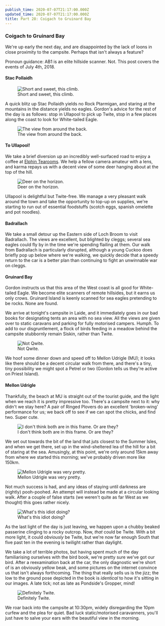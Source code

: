```yaml
---
publish_time: 2020-07-07T21:17:00.000Z
updated_time: 2020-07-07T21:17:00.000Z
title: Part 28: Coigach to Gruinard Bay
---
```


### Coigach to Gruinard Bay

We're up early the next day, and are disappointed by the lack of loons
in close proximity to the campsite. Perhaps that isn't always a
feature?

Pronoun guidance: AB1 is an elite hillside scanner. Not. This post covers the
events of July 4th, 2018.
 
#### Stac Pollaidh 

<figure class="figure">
  <img
    src="28-stac-pollaidh.png"
    class="figure-img img-fluid rounded"
    alt="Short and sweet, this climb."/>
  <figcaption class="figure-caption text-center">
    Short and sweet, this climb.
  </figcaption>
</figure>

A quick blitz up Stac Pollaidh yields no Rock Ptarmigan, and
staring at the mountains in the distance yields no eagles. Gordon's
advice for the rest of the day is as follows: stop in Ullapool to pick
up Twite, stop in a few places along the coast to look for
White-tailed Eagle.


<figure class="figure">
  <img
    src="28-view-from-the-back.png"
    class="figure-img img-fluid rounded"
    alt="The view from around the back."/>
  <figcaption class="figure-caption text-center">
    The view from around the back.
  </figcaption>
</figure>

#### To Ullapool!

We take a brief diversion up an incredibly well-surfaced road to enjoy a
coffee at [Elphin Tearooms](https://www.elphintearooms.co.uk). We help a
fellow camera amateur with a lens, and karma repays us with a decent view of
some deer hanging about at the top of the hill.

<figure class="figure">
  <img
    src="28-deer.png"
    class="figure-img img-fluid rounded"
    alt="Deer on the horizon."/>
  <figcaption class="figure-caption text-center">
    Deer on the horizon.
  </figcaption>
</figure>

Ullapool is delightful but Twite-free. We manage a very pleasant walk around
the town and take the opportunity to top-up on supplies, we're starting to
run out of essential foodstuffs (scotch eggs, spanish omelette and pot
noodles).

#### Badrallach

We take a small detour up the Eastern side of Loch Broom to visit Badrallach.
The views are excellent, but blighted by cleggs; several sea eagles could fly
by in the time we're spending flailing at them. Our walk from
Badrallach is particularly disrupted, although a young Cuckoo does
briefly pop up below where we're walking, we quickly decide that a speedy
return to the car is a better plan than continuing to fight an unwinnable war on
 cleggs. 

#### Gruinard Bay

Gordon instructs us that this area of the West coast is all good for White-tailed Eagle. 
We become elite scanners of remote hillsides, but it earns us only
crows. Gruinard Island is keenly scanned for sea eagles pretending to
be rocks. None are found.

We arrive at tonight's campsite in Laide, and it immediately goes in our bad
books for designating tents an area with no sea view. All the views are given
over to static caravans and parking for fully motorised campers. Humph. To
add to our disgruntlement, a flock of birds feeding in a meadow behind the
campsite stubbornly remain Siskin, rather than Twite.

<figure class="figure">
  <img
    src="28-siskin.png"
    class="figure-img img-fluid rounded"
    alt="Not Qwite."/>
  <figcaption class="figure-caption text-center">
    Not Qwite.
  </figcaption>
</figure>

We hoof some dinner down and speed off to Mellon Udrigle (MU); it looks like
there should be a decent circular walk from there, and there's a tiny, tiny
possibility we might spot a Petrel or two (Gordon tells us they're active on
Priest Island).

#### Mellon Udrigle

Thankfully, the beach at MU is straight out of the tourist guide, and
the light when we reach it is pretty impressive too. There's a
campsite next to it: why didn't we stay here? A pair of Ringed Plovers
do an excellent 'broken-wing' performance for us; we back off to see
if we can spot the chicks, and find two. Super cute.

<figure class="figure">
  <img
    src="28-ringed-plovers.png"
    class="figure-img img-fluid rounded"
    alt="I don't think both are in this frame. Or are they?"/>
  <figcaption class="figure-caption text-center">
    I don't think both are in this frame. Or are they?
  </figcaption>
</figure>

We set out towards the bit of the land that juts closest to the Summer
Isles, and when we get there, set up in the wind-sheltered lea of the hill
for a bit of staring at the sea. Amusingly, at this point, we're only
around 15km away from where we started this morning; we've probably
driven more like 150km.

<figure class="figure">
  <img
    src="28-mellon-udrigle.png"
    class="figure-img img-fluid rounded"
    alt="Mellon Udrigle was very pretty."/>
  <figcaption class="figure-caption text-center">
    Mellon Udrigle was very pretty.
  </figcaption>
</figure>

Not much success is had, and any ideas of staying until darkness are
(rightly) pooh-poohed. An attempt will instead be made at a circular
looking walk. After a couple of false starts (we weren't quite as far
West as we thought) this goes rather nicely.

<figure class="figure">
  <img
    src="28-ab1.png"
    class="figure-img img-fluid rounded"
    alt="What's this idiot doing?"/>
  <figcaption class="figure-caption text-center">
    What's this idiot doing?
  </figcaption>
</figure>

As the last light of the day is just leaving, we happen upon a chubby beaked
passerine clinging to a rocky outcrop. Now, _that_ could be Twite. With a
bit more light, it could _obviously_ be Twite, but we're now far enough South
that five past ten in the evening is twilight rather than daylight. 

We take a lot of terrible photos, but having spent much of the day
familiarising ourselves with the bird book, we're pretty sure we've
got our bird. After a reexamination back at the car, the only
diagnostic we're short of is an obviously yellow beak, and some
pictures on the internet convince us that isn't always
forthcoming. The thing that really sells us is the jizz; the low to
the ground pose depicted in the book is _identical_ to how it's
sitting in our images. A late tick; not as late as Pondside's Gropper,
mind!

<figure class="figure">
  <img
    src="28-twite.png"
    class="figure-img img-fluid rounded"
    alt="Definitely Twite."/>
  <figcaption class="figure-caption text-center">
    Definitely Twite.
  </figcaption>
</figure>

We roar back into the campsite at 10:30pm, widely disregarding the
10pm curfew and the plea for quiet. Bad luck static/motorised
caravanners, you'll just have to salve your ears with the beautiful
view in the morning.